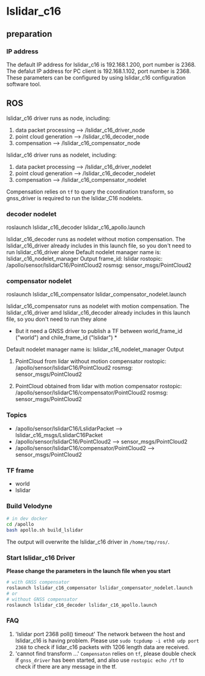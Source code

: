 
# lslidar_c16
## preparation
### IP address
The default IP address for lslidar_c16 is 192.168.1.200, port number is 2368. 
The defalut IP address for PC client is 192.168.1.102, port number is 2368.
These parameters can be configured by using lslidar_c16 configuration software tool.

## ROS
lslidar_c16 driver runs as node, including:
1. data packet processing --> /lslidar_c16_driver_node
2. point cloud generation --> /lslidar_c16_decoder_node
3. compensation --> /lslidar_c16_compensator_node

lslidar_c16 driver runs as nodelet, including:
1. data packet processing --> /lslidar_c16_driver_nodelet
2. point cloud generation --> /lslidar_c16_decoder_nodelet
3. compensation --> /lslidar_c16_compensator_nodelet
 
Compensation relies on `tf` to query the coordination transform, so gnss_driver is required to run the lslidar_C16 nodelets.
 
### decoder nodelet
roslaunch lslidar_c16_decoder lslidar_c16_apollo.launch

lslidar_c16_decoder runs as nodelet without motion compensation. The lslidar_c16_driver already includes in this launch file, so you don't need to run lslidar_c16_driver alone
Default nodelet manager name is: lslidar_c16_nodelet_manager
Output
frame_id: lslidar
rostopic: /apollo/sensor/lslidarC16/PointCloud2
rosmsg: sensor_msgs/PointCloud2 

### compensator nodelet
roslaunch lslidar_c16_compensator lslidar_compensator_nodelet.launch

lslidar_c16_compensator runs as nodelet with motion compensation. The lslidar_c16_driver amd lslidar_c16_decoder already includes in this launch file, so you don't need to run they alone

* But it need a GNSS driver to publish a TF between world_frame_id ("world") and chile_frame_id ("lslidar") *

Default nodelet manager name is: lslidar_c16_nodelet_manager
Output
1. PointCloud from lidar without motion compensator
	rostopic: /apollo/sensor/lslidarC16/PointCloud2
	rosmsg: sensor_msgs/PointCloud2 

2. PointCloud obtained from lidar with motion compensator
	rostopic: /apollo/sensor/lslidarC16/compensator/PointCloud2
	rosmsg: sensor_msgs/PointCloud2 


### Topics
* /apollo/sensor/lslidarC16/LslidarPacket --> lslidar_c16_msgs/LslidarC16Packet
* /apollo/sensor/lslidarC16/PointCloud2 --> sensor_msgs/PointCloud2
* /apollo/sensor/lslidarC16/compensator/PointCloud2 --> sensor_msgs/PointCloud2
 
### TF frame
* world
* lslidar

### Build Velodyne

```bash 
# in dev docker
cd /apollo
bash apollo.sh build_lslidar
```
The output will overwrite the lslidar_c16 driver in `/home/tmp/ros/`.
 


### Start lslidar_c16 Driver
**Please change the parameters in the launch file when you start**
```bash
# with GNSS compensator
roslaunch lslidar_c16_compensator lslidar_compensator_nodelet.launch
# or
# without GNSS compensator
roslaunch lslidar_c16_decoder lslidar_c16_apollo.launch
```
 

### FAQ
1. 'lslidar port 2368 poll() timeout'
	The network between the host and lslidar_c16 is having problem. Please use `sudo tcpdump -i eth0 udp port 2368` to check if lidar_c16 packets with 1206 length data are received.
2. 'cannot find transform ...'
	`Compensaton` relies on `tf`, please double check if `gnss_driver` has been started, and also use `rostopic echo /tf` to check if there are any message in the tf.
 